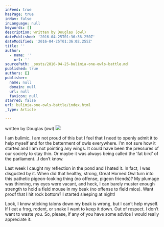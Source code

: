```yaml
---
inFeed: true
hasPage: true
inNav: false
inLanguage: null
keywords: []
description: written by Douglas (owl)
datePublished: '2016-04-25T01:36:36.250Z'
dateModified: '2016-04-25T01:36:02.255Z'
title: ''
author:
  - name: ''
    url: ''
sourcePath: _posts/2016-04-25-bulimia-one-owls-battle.md
published: true
authors: []
publisher:
  name: null
  domain: null
  url: null
  favicon: null
starred: false
url: bulimia-one-owls-battle/index.html
_type: Article

---
```

written by Douglas (owl)
![](https://the-grid-user-content.s3-us-west-2.amazonaws.com/0c53c3a6-a4e7-4d96-8d63-94e525779914.jpg)

I am bulimic. I am not proud of this but I feel that I need to openly admit it to help myself and for the betterment of owls everywhere. Iʼm not sure how it started and I am not pointing any wings. It could have been the pressures of our society to stay thin. Or maybe it was always being called the ʻfat birdʼ of the parliament...I donʼt know.

Last week I caught my reflection in the pond and I hated it. In fact, I was disgusted by it. When did that healthy, strong, Great Horned Owl turn into this pathetic pigeon-looking thing (no offense, pigeon friends)? My plumage was thinning, my eyes were vacant, and heck, I can barely muster enough strength to hold a field mouse in my beak (no offense to field mice). Want proof that I hit rock bottom? I started sleeping at night!

Look, I know sticking talons down my beak is wrong, but I canʼt help myself. If I eat a frog, rodent, or snake I want to keep it down. Out of respect. I donʼt want to waste you. So, please, if any of you have some advice I would really appreciate it.